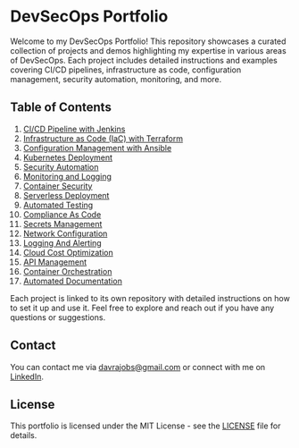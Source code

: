 # DevSecOps Portfolio

Welcome to my DevSecOps Portfolio! This repository showcases a curated collection of projects and demos highlighting my expertise in various areas of DevSecOps. Each project includes detailed instructions and examples covering CI/CD pipelines, infrastructure as code, configuration management, security automation, monitoring, and more.

## Table of Contents

1. [CI/CD Pipeline with Jenkins](https://github.com/davraops/ci-cd-with-jenkins)
2. [Infrastructure as Code (IaC) with Terraform](https://github.com/davraops/terraform-iac)
3. [Configuration Management with Ansible](https://github.com/davraops/ansible-config)
4. [Kubernetes Deployment](https://github.com/davraops/k8s-microservices-deployment)
5. [Security Automation](https://github.com/davraops/security-automation-demo)
6. [Monitoring and Logging](https://github.com/davraops/monitoring-logging-demo)
7. [Container Security](https://github.com/davraops/container-security)
8. [Serverless Deployment](https://github.com/davraops/serverless-app)
9. [Automated Testing](https://github.com/davraops/automated-testing)
10. [Compliance As Code](https://github.com/davraops/compliance-as-code)
11. [Secrets Management](https://github.com/davraops/secrets-management)
12. [Network Configuration](https://github.com/davraops/network-configuration)
13. [Logging And Alerting](https://github.com/davraops/logging-and-alerting)
14. [Cloud Cost Optimization](https://github.com/davraops/cloud-cost-optimization)
15. [API Management](https://github.com/davraops/api-management)
16. [Container Orchestration](https://github.com/davraops/container-orchestration)
17. [Automated Documentation](https://github.com/davraops/automated-documentation)

Each project is linked to its own repository with detailed instructions on how to set it up and use it. Feel free to explore and reach out if you have any questions or suggestions.

## Contact

You can contact me via [davrajobs@gmail.com](mailto:davrajobs@gmail.com) or connect with me on [LinkedIn](https://www.linkedin.com/in/avellarafael).

## License

This portfolio is licensed under the MIT License - see the [LICENSE](LICENSE) file for details.
